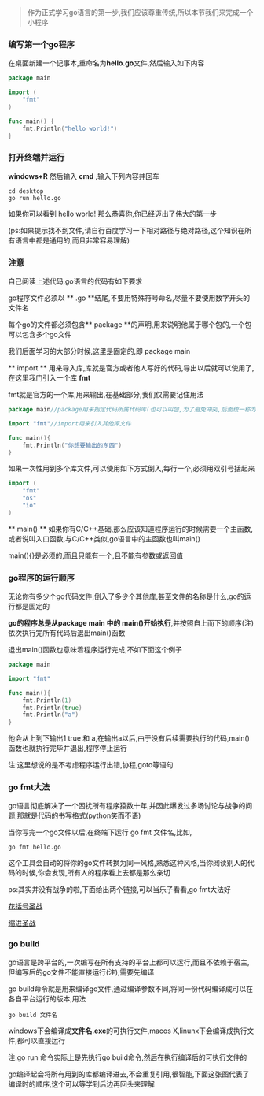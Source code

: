 >作为正式学习go语言的第一步,我们应该尊重传统,所以本节我们来完成一个小程序

### 编写第一个go程序
在桌面新建一个记事本,重命名为**hello.go**文件,然后输入如下内容

```go
package main

import (
    "fmt"
)

func main() {
    fmt.Println("hello world!")
}
```

### 打开终端并运行
**windows+R** 然后输入 **cmd** ,输入下列内容并回车

```shell
cd desktop
go run hello.go
```

如果你可以看到
hello world!
那么恭喜你,你已经迈出了伟大的第一步

(ps:如果提示找不到文件,请自行百度学习一下相对路径与绝对路径,这个知识在所有语言中都是通用的,而且非常容易理解)

### 注意

自己阅读上述代码,go语言的代码有如下要求

go程序文件必须以 ** .go **结尾,不要用特殊符号命名,尽量不要使用数字开头的文件名

每个go的文件都必须包含** package **的声明,用来说明他属于哪个包的,一个包可以包含多个go文件

我们后面学习的大部分时候,这里是固定的,即 package main

** import ** 用来导入库,库就是官方或者他人写好的代码,导出以后就可以使用了,在这里我门引入一个库 **fmt**

fmt就是官方的一个库,用来输出,在基础部分,我们仅需要记住用法 

```go
package main//package用来指定代码所属代码库(也可以叫包,为了避免冲突,后面统一称为库)

import "fmt"//import用来引入其他库文件

func main(){
    fmt.Println("你想要输出的东西")
}

```

如果一次性用到多个库文件,可以使用如下方式倒入,每行一个,必须用双引号括起来
```go
import (
    "fmt"
    "os"
    "io"
)

```

** main() ** 如果你有C/C++基础,那么应该知道程序运行的时候需要一个主函数,或者说叫入口函数,与C/C++类似,go语言中的主函数也叫main()

main(){}是必须的,而且只能有一个,且不能有参数或返回值

### go程序的运行顺序

无论你有多少个go代码文件,倒入了多少个其他库,甚至文件的名称是什么,go的运行都是固定的

**go的程序总是从package main 中的 main()开始执行**,并按照自上而下的顺序(注)依次执行完所有代码后退出main()函数

退出main()函数也意味着程序运行完成,不如下面这个例子

```go
package main

import "fmt"

func main(){
    fmt.Println(1)
    fmt.Println(true)
    fmt.Println("a")
}

```
他会从上到下输出1 true 和 a,在输出a以后,由于没有后续需要执行的代码,main()函数也就执行完毕并退出,程序停止运行


注:这里想说的是不考虑程序运行出错,协程,goto等语句

### go fmt大法

go语言彻底解决了一个困扰所有程序猿数十年,并因此爆发过多场讨论与战争的问题,那就是代码的书写格式(python笑而不语)

当你写完一个go文件以后,在终端下运行 go fmt 文件名,比如,


```shell
go fmt hello.go

```

这个工具会自动的将你的go文件转换为同一风格,熟悉这种风格,当你阅读别人的代码的时候,你会发现,所有人的程序看上去都是那么亲切

ps:其实并没有战争的啦,下面给出两个链接,可以当乐子看看,go fmt大法好

[花括号圣战](http://mp.weixin.qq.com/s?__biz=MzAxMzMxNDIyOA==&mid=215114843&idx=1&sn=5a765de3c9a0ab60ebe193eee09770f9 "花括号圣战")

[缩进圣战](http://mp.weixin.qq.com/s?__biz=MzAxMzMxNDIyOA==&mid=215766844&idx=1&sn=59b52569b7c52ac874e0b2fdb4bce3f1&scene=0#rd "缩进圣战")


### go build

go语言是跨平台的,一次编写在所有支持的平台上都可以运行,而且不依赖于宿主,但编写后的go文件不能直接运行(注),需要先编译

go build命令就是用来编译go文件,通过编译参数不同,将同一份代码编译成可以在各自平台运行的版本,用法

```shell
go build 文件名
```

windows下会编译成**文件名.exe**的可执行文件,macos X,linunx下会编译成执行文件,都可以直接运行

注:go run 命令实际上是先执行go build命令,然后在执行编译后的可执行文件的

go编译起会将所有用到的库都编译进去,不会重复引用,很智能,下面这张图代表了编译时的顺序,这个可以等学到后边再回头来理解